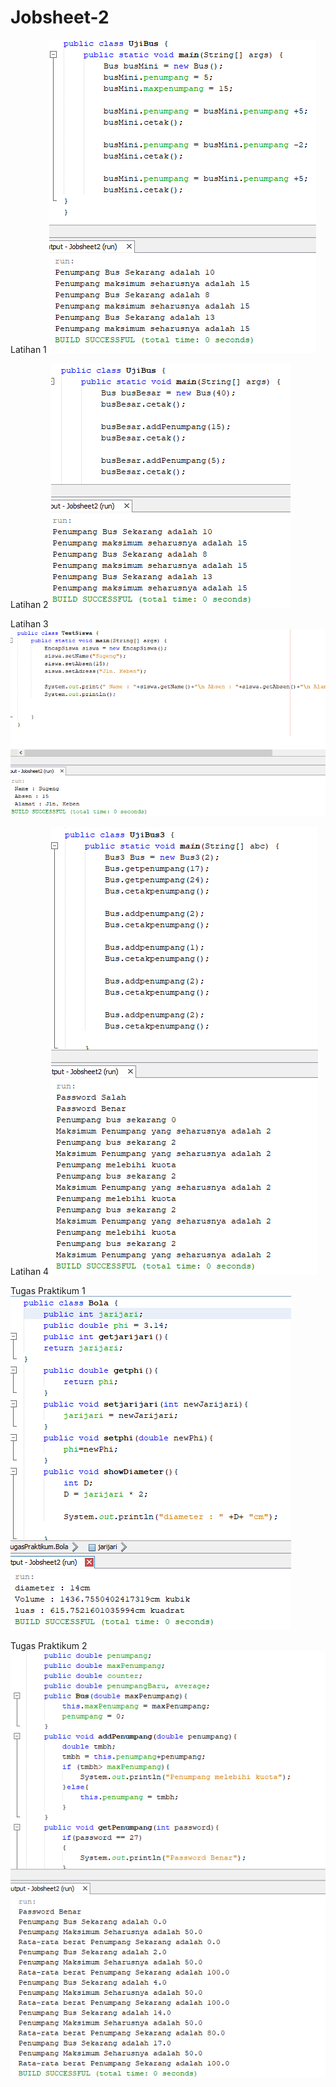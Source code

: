 # Jobsheet-2
Latihan 1
![Latihan1](https://github.com/Fareladzin/Jobsheet-2/blob/master/UjiBus.PNG)

Latihan 2
![Latihan2](https://github.com/Fareladzin/Jobsheet-2/blob/master/UjiBus2.PNG)

Latihan 3
![Latihan3](https://github.com/Fareladzin/Jobsheet-2/blob/master/TestSiswa.PNG)

Latihan 4
![Latihan4](https://github.com/Fareladzin/Jobsheet-2/blob/master/UjiBus3.PNG)

Tugas Praktikum 1
![Praktikum1](https://github.com/Fareladzin/Jobsheet-2/blob/master/Bola.PNG)

Tugas Praktikum 2
![Praktikum2](https://github.com/Fareladzin/Jobsheet-2/blob/master/Bus.PNG)
